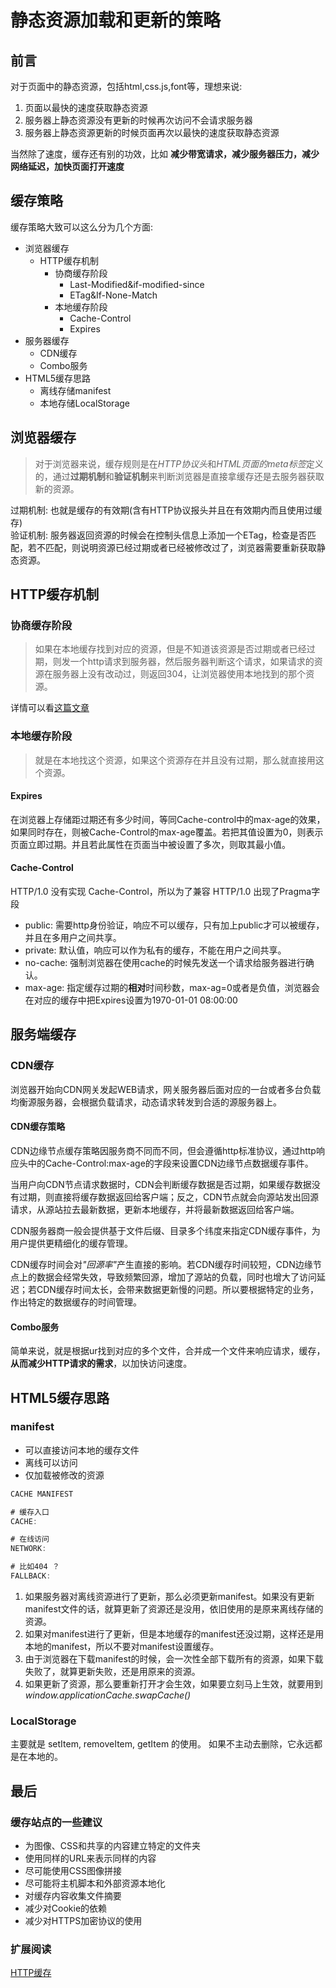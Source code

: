 # 静态资源加载和更新的策略

## 前言
对于页面中的静态资源，包括html,css.js,font等，理想来说:
1. 页面以最快的速度获取静态资源
2. 服务器上静态资源没有更新的时候再次访问不会请求服务器
3. 服务器上静态资源更新的时候页面再次以最快的速度获取静态资源

当然除了速度，缓存还有别的功效，比如 <b>减少带宽请求，减少服务器压力，减少网络延迟，加快页面打开速度</b>

## 缓存策略

缓存策略大致可以这么分为几个方面: 
* 浏览器缓存
  * HTTP缓存机制
    * 协商缓存阶段
      * Last-Modified&if-modified-since
      * ETag&If-None-Match
    * 本地缓存阶段
      * Cache-Control
      * Expires
* 服务器缓存
  * CDN缓存
  * Combo服务
* HTML5缓存思路
  * 离线存储manifest
  * 本地存储LocalStorage


## 浏览器缓存

> 对于浏览器来说，缓存规则是在<i>HTTP协议头</i>和<i>HTML页面的meta标签</i>定义的，通过<b>过期机制</b>和<b>验证机制</b>来判断浏览器是直接拿缓存还是去服务器获取新的资源。

过期机制: 也就是缓存的有效期(含有HTTP协议报头并且在有效期内而且使用过缓存)  
验证机制: 服务器返回资源的时候会在控制头信息上添加一个ETag，检查是否匹配，若不匹配，则说明资源已经过期或者已经被修改过了，浏览器需要重新获取静态资源。  


## HTTP缓存机制

### 协商缓存阶段

> 如果在本地缓存找到对应的资源，但是不知道该资源是否过期或者已经过期，则发一个http请求到服务器，然后服务器判断这个请求，如果请求的资源在服务器上没有改动过，则返回304，让浏览器使用本地找到的那个资源。

详情可以看[这篇文章](https://github.com/angelasubi/blog/blob/master/md/http304.md)

### 本地缓存阶段

> 就是在本地找这个资源，如果这个资源存在并且没有过期，那么就直接用这个资源。

#### Expires
在浏览器上存储距过期还有多少时间，等同Cache-control中的max-age的效果，如果同时存在，则被Cache-Control的max-age覆盖。若把其值设置为0，则表示页面立即过期。并且若此属性在页面当中被设置了多次，则取其最小值。

#### Cache-Control
HTTP/1.0 没有实现 Cache-Control，所以为了兼容 HTTP/1.0 出现了Pragma字段

* public: 需要http身份验证，响应不可以缓存，只有加上public才可以被缓存，并且在多用户之间共享。
* private: 默认值，响应可以作为私有的缓存，不能在用户之间共享。
* no-cache: 强制浏览器在使用cache的时候先发送一个请求给服务器进行确认。
* max-age: 指定缓存过期的<b>相对</b>时间秒数，max-ag=0或者是负值，浏览器会在对应的缓存中把Expires设置为1970-01-01 08:00:00

## 服务端缓存

### CDN缓存

浏览器开始向CDN网关发起WEB请求，网关服务器后面对应的一台或者多台负载均衡源服务器，会根据负载请求，动态请求转发到合适的源服务器上。

#### CDN缓存策略

CDN边缘节点缓存策略因服务商不同而不同，但会遵循http标准协议，通过http响应头中的Cache-Control:max-age的字段来设置CDN边缘节点数据缓存事件。  

当用户向CDN节点请求数据时，CDN会判断缓存数据是否过期，如果缓存数据没有过期，则直接将缓存数据返回给客户端；反之，CDN节点就会向源站发出回源请求，从源站拉去最新数据，更新本地缓存，并将最新数据返回给客户端。  

CDN服务器商一般会提供基于文件后缀、目录多个纬度来指定CDN缓存事件，为用户提供更精细化的缓存管理。  

CDN缓存时间会对<i>"回源率"</i>产生直接的影响。若CDN缓存时间较短，CDN边缘节点上的数据会经常失效，导致频繁回源，增加了源站的负载，同时也增大了访问延迟；若CDN缓存时间太长，会带来数据更新慢的问题。所以要根据特定的业务，作出特定的数据缓存的时间管理。


#### Combo服务

简单来说，就是根据ur找到对应的多个文件，合并成一个文件来响应请求，缓存，<b>从而减少HTTP请求的需求</b>，以加快访问速度。


## HTML5缓存思路

### manifest

* 可以直接访问本地的缓存文件
* 离线可以访问
* 仅加载被修改的资源

```js
CACHE MANIFEST

# 缓存入口
CACHE:

# 在线访问
NETWORK:

# 比如404 ？
FALLBACK:
```

1. 如果服务器对离线资源进行了更新，那么必须更新manifest。如果没有更新manifest文件的话，就算更新了资源还是没用，依旧使用的是原来离线存储的资源。  
2. 如果对manifest进行了更新，但是本地缓存的manifest还没过期，这样还是用本地的manifest，所以不要对manifest设置缓存。
3. 由于浏览器在下载manifest的时候，会一次性全部下载所有的资源，如果下载失败了，就算更新失败，还是用原来的资源。
4. 如果更新了资源，那么要重新打开才会生效，如果要立刻马上生效，就要用到 <i>window.applicationCache.swapCache()</i>

### LocalStorage

主要就是 setItem, removeItem, getItem 的使用。 如果不主动去删除，它永远都是在本地的。

## 最后

### 缓存站点的一些建议

* 为图像、CSS和共享的内容建立特定的文件夹
* 使用同样的URL来表示同样的内容
* 尽可能使用CSS图像拼接
* 尽可能将主机脚本和外部资源本地化
* 对缓存内容收集文件摘要
* 减少对Cookie的依赖
* 减少对HTTPS加密协议的使用


### 扩展阅读
[HTTP缓存](https://developer.mozilla.org/zh-CN/docs/Web/HTTP/Caching_FAQ)